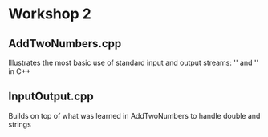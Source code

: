 # Workshop 2

## AddTwoNumbers.cpp

Illustrates the most basic use of standard input and output streams: '<cin>' and '<cout>' in C++

## InputOutput.cpp

Builds on top of what was learned in AddTwoNumbers to handle double and strings
